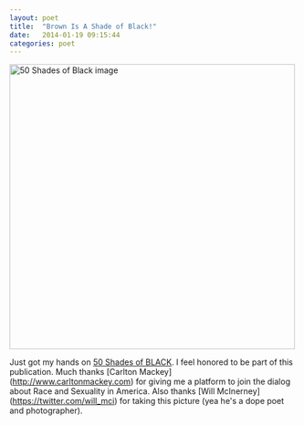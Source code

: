 ```yaml
---
layout: poet
title:  "Brown Is A Shade of Black!"
date:   2014-01-19 09:15:44
categories: poet
---
```


<!-- ![50 Shades of Black image](/images/50_shades.jpg) -->
<img src="/images/50_shades.jpg" alt="50 Shades of Black image" width=500/>

Just got my hands on [50 Shades of BLACK](http://www.50shadesofblack.com/ "50 Shades website"). I feel honored to be part of this publication. Much thanks [Carlton Mackey] (http://www.carltonmackey.com) for giving me a platform to join the dialog about Race and Sexuality in America. Also thanks [Will McInerney] (https://twitter.com/will_mci) for taking this picture (yea he's a dope poet and photographer).